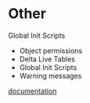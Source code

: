 # Other
Global Init Scripts
- Object permissions
- Delta Live Tables
- Global Init Scripts
- Warning messages

[documentation](https://github.com/databrickslabs/ucx/blob/main/docs/assessment.md)
